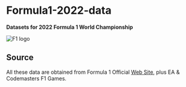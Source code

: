 # Formula1-2022-data

**Datasets for 2022 Formula 1 World Championship**

![F1 logo](https://i.ibb.co/0Cv5J79/f1-logo-present.png)

## Source

All these data are obtained from Formula 1 Official [Web Site](https://www.formula1.com/), plus EA & Codemasters F1 Games.
